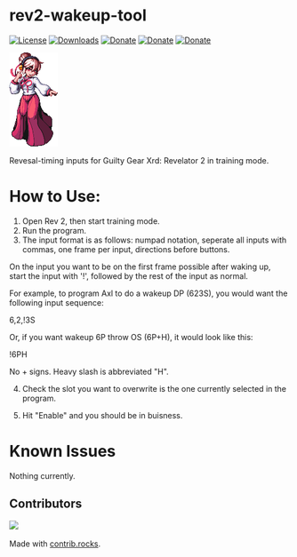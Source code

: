# rev2-wakeup-tool

[![License](https://img.shields.io/github/license/iquis/rev2-wakeup-tool?style=flat-square)](https://github.com/iquis/rev2-wakeup-tool/blob/master/LICENSE)
[![Downloads](https://img.shields.io/github/downloads/iquis/rev2-wakeup-tool/total?style=flat-square)](https://github.com/iquis/rev2-wakeup-tool/releases/latest)
[![Donate](https://shields.io/badge/ko--fi-support%20me-green?logo=ko-fi&style=flat-square)](https://ko-fi.com/iquis)
[![Donate](https://shields.io/badge/paypal-support%20me-green?logo=paypal&style=flat-square)](https://paypal.me/Iquisiquis)
[![Donate](https://shields.io/badge/patreon-support%20me-green?logo=patreon&style=flat-square)](https://patreon.com/Iquis)

![rev2-wakeup-tool Logo](.github/logo/Haehyun.png "Wakeup tool Logo")

Revesal-timing inputs for Guilty Gear Xrd: Revelator 2 in training mode.

# How to Use:

1. Open Rev 2, then start training mode.
2. Run the program.
3. The input format is as follows: numpad notation, seperate all inputs with commas, one frame per input, directions before buttons.

On the input you want to be on the first frame possible after waking up, start the input with '!', followed by the rest of the input as normal.

For example, to program Axl to do a wakeup DP (623S), you would want the following input sequence:

6,2,!3S

Or, if you want wakeup 6P throw OS (6P+H), it would look like this:

!6PH

No + signs.  Heavy slash is abbreviated "H".  

4. Check the slot you want to overwrite is the one currently selected in the program.

5. Hit "Enable" and you should be in buisness.  

# Known Issues

Nothing currently.

## Contributors
<a href="https://github.com/Iquis/rev2-wakeup-tool/graphs/contributors">
  <img src="https://contrib.rocks/image?repo=Iquis/rev2-wakeup-tool" />
</a>

Made with [contrib.rocks](https://contrib.rocks).
